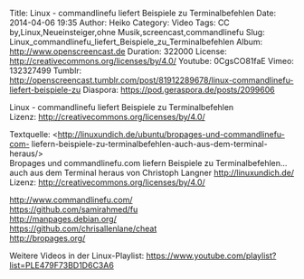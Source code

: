 Title: Linux - commandlinefu liefert Beispiele zu Terminalbefehlen
Date: 2014-04-06 19:35
Author: Heiko
Category: Video
Tags: CC by,Linux,Neueinsteiger,ohne Musik,screencast,commandlinefu
Slug: Linux_commandlinefu_liefert_Beispiele_zu_Terminalbefehlen
Album: http://www.openscreencast.de
Duration: 322000
License: http://creativecommons.org/licenses/by/4.0/
Youtube: 0CgsCO81faE
Vimeo: 132327499
Tumblr: http://openscreencast.tumblr.com/post/81912289678/linux-commandlinefu-liefert-beispiele-zu
Diaspora: https://pod.geraspora.de/posts/2099606

Linux - commandlinefu liefert Beispiele zu Terminalbefehlen  
Lizenz: <http://creativecommons.org/licenses/by/4.0/>  
  
Textquelle: <http://linuxundich.de/ubuntu/bropages-und-commandlinefu-com-
liefern-beispiele-zu-terminalbefehlen-auch-aus-dem-terminal-heraus/>  
Bropages und commandlinefu.com liefern Beispiele zu Terminalbefehlen... auch
aus dem Terminal heraus von Christoph Langner <http://linuxundich.de/>  
Lizenz: <http://creativecommons.org/licenses/by/4.0/>  
  
<http://www.commandlinefu.com/>  
<https://github.com/samirahmed/fu>  
<http://manpages.debian.org/>  
<https://github.com/chrisallenlane/cheat>  
<http://bropages.org/>  
  
Weitere Videos in der Linux-Playlist:
<https://www.youtube.com/playlist?list=PLE479F73BD1D6C3A6>  
  

